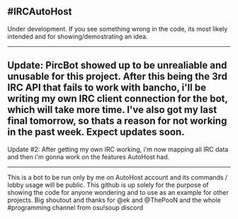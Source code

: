 #IRCAutoHost
---------------
Under development. If you see something wrong in the code, its most likely intended and for showing/demostrating an idea.

---------------
Update: PircBot showed up to be unrealiable and unusable for this project. After this being the 3rd IRC API that fails to work with bancho, i'll be writing my own IRC client connection for the bot, which will take more time.
I've also got my last final tomorrow, so thats a reason for not working in the past week. Expect updates soon.
---------------

Update #2: After getting my own IRC working, i'm now mapping all IRC data and then i'm gonna work on the features AutoHost had.

---------------
This is a bot to be run only by me on AutoHost account and its commands / lobby usage will be public. This github is up solely for the purpose of showing the code for anyone wondering and to use as an example for other projects. Big shoutout and thanks for @ek and @ThePooN and the whole #programming channel from osu!soup discord